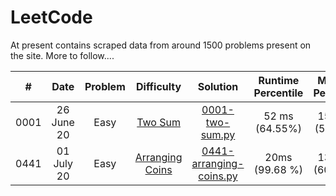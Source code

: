 # LeetCode
At present contains scraped data from around 1500 problems present on the site. More to follow....

| # | Date | Problem | Difficulty | Solution | Runtime Percentile | Memory Percentile |
|:---------:|:----------:|:---------:|:--------:|:--------:|:--------:|:--------:|
|0001| 26 June 20 |Easy|[Two Sum](https://leetcode.com/problems/two-sum)|[0001-two-sum.py](easy/0001-two-sum.py)|52 ms (64.55%) |15.1 MB (58.36%)
|0441| 01 July 20 |Easy|[Arranging Coins](https://leetcode.com/problems/arranging-coins)|[0441-arranging-coins.py](easy/0441-arranging-coins.py)|20ms (99.68 %) |13.8 MB (60.26 %) |
